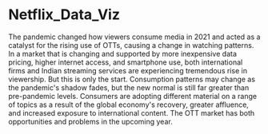 # Netflix_Data_Viz

The pandemic changed how viewers consume media in 2021 and acted as a catalyst for the rising use of OTTs, causing a change in watching patterns. In a market that is changing and supported by more inexpensive data pricing, higher internet access, and smartphone use, both international firms and Indian streaming services are experiencing tremendous rise in viewership. But this is only the start. Consumption patterns may change as the pandemic's shadow fades, but the new normal is still far greater than pre-pandemic levels. Consumers are adopting different material on a range of topics as a result of the global economy's recovery, greater affluence, and increased exposure to international content. The OTT market has both opportunities and problems in the upcoming year.
